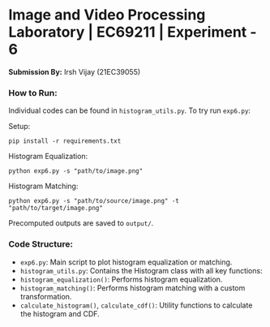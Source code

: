 # Image and Video Processing Laboratory | EC69211 | Experiment - 6
**Submission By:** Irsh Vijay (21EC39055)

### How to Run:
Individual codes can be found in `histogram_utils.py`. To try run `exp6.py`:

Setup:
```shell
pip install -r requirements.txt
```

Histogram Equalization:
```shell
python exp6.py -s "path/to/image.png"
```

Histogram Matching:
```shell
python exp6.py -s "path/to/source/image.png" -t "path/to/target/image.png"
```

Precomputed outputs are saved to `output/`.

### Code Structure:
- `exp6.py`: Main script to plot histogram equalization or matching.
- `histogram_utils.py`: Contains the Histogram class with all key functions:
- `histogram_equalization()`: Performs histogram equalization.
- `histogram_matching()`: Performs histogram matching with a custom transformation.
- `calculate_histogram()`, `calculate_cdf()`: Utility functions to calculate the histogram and CDF.